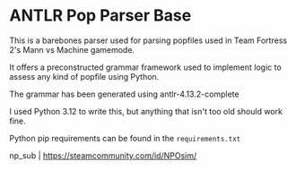 # ANTLR Pop Parser Base
This is a barebones parser used for parsing popfiles used in Team Fortress 2's Mann vs Machine gamemode.

It offers a preconstructed grammar framework used to implement logic to assess any kind of popfile using Python.

The grammar has been generated using antlr-4.13.2-complete

I used Python 3.12 to write this, but anything that isn't too old should work fine.

Python pip requirements can be found in the ``requirements.txt``

np_sub | https://steamcommunity.com/id/NPOsim/